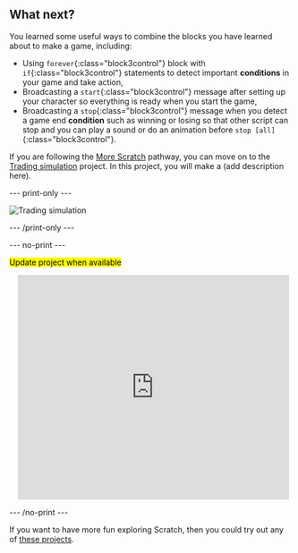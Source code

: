 ## What next?

You learned some useful ways to combine the blocks you have learned about to make a game, including:
+ Using `forever`{:class="block3control"} block with `if`{:class="block3control"} statements to detect important **conditions** in your game and take action,
+ Broadcasting a `start`{:class="block3control"} message after setting up your character so everything is ready when you start the game,
+ Broadcasting a `stop`{:class="block3control"} message when you detect a game end **condition** such as winning or losing so that other script can stop and you can play a sound or do an animation before `stop [all]`{:class="block3control"}.

If you are following the [More Scratch](https://projects.raspberrypi.org/en/raspberrypi/more-scratch) pathway, you can move on to the [Trading simulation](https://projects.raspberrypi.org/en/projects/trading-simulation) project. In this project, you will make a (add description here).

--- print-only ---

![Trading simulation](images/trading-simulation.png)

--- /print-only ---

--- no-print ---

<mark>Update project when available</mark>
<div class="scratch-preview" style="margin-left: 15px;">
  <iframe allowtransparency="true" width="485" height="402" src="https://scratch.mit.edu/projects/embed/486719199/?autostart=false" frameborder="0"></iframe>
</div>

--- /no-print ---

If you want to have more fun exploring Scratch, then you could try out any of [these projects](https://projects.raspberrypi.org/en/projects?software%5B%5D=scratch&curriculum%5B%5D=%201).
